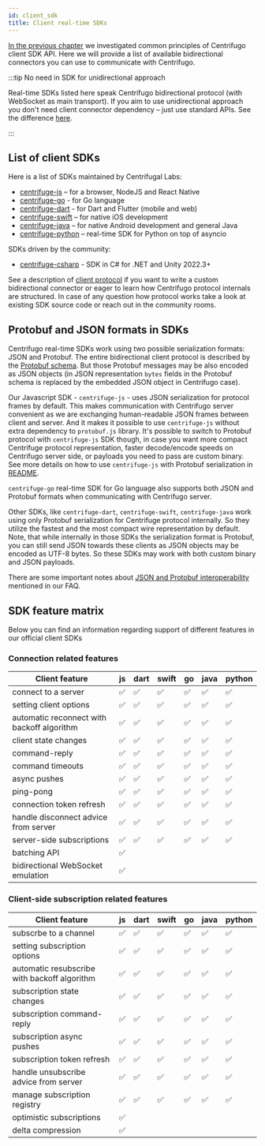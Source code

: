 ```yaml
---
id: client_sdk
title: Client real-time SDKs
---
```


[In the previous chapter](./client_api.md) we investigated common principles of Centrifugo client SDK API. Here we will provide a list of available bidirectional connectors you can use to communicate with Centrifugo.

:::tip No need in SDK for unidirectional approach

Real-time SDKs listed here speak Centrifugo bidirectional protocol (with WebSocket as main transport). If you aim to use unidirectional approach you don't need client connector dependency – just use standard APIs. See the difference [here](./overview.md).

:::

## List of client SDKs

Here is a list of SDKs maintained by Centrifugal Labs:

* [centrifuge-js](https://github.com/centrifugal/centrifuge-js) – for a browser, NodeJS and React Native
* [centrifuge-go](https://github.com/centrifugal/centrifuge-go) - for Go language
* [centrifuge-dart](https://github.com/centrifugal/centrifuge-dart) - for Dart and Flutter (mobile and web)
* [centrifuge-swift](https://github.com/centrifugal/centrifuge-swift) – for native iOS development
* [centrifuge-java](https://github.com/centrifugal/centrifuge-java) – for native Android development and general Java
* [centrifuge-python](https://github.com/centrifugal/centrifuge-python) – real-time SDK for Python on top of asyncio

SDKs driven by the community:

* [centrifuge-csharp](https://github.com/charmy/centrifuge-csharp) - SDK in C# for .NET and Unity 2022.3+

See a description of [client protocol](./client_protocol.md) if you want to write a custom bidirectional connector or eager to learn how Centrifugo protocol internals are structured. In case of any question how protocol works take a look at existing SDK source code or reach out in the community rooms.

## Protobuf and JSON formats in SDKs

Centrifugo real-time SDKs work using two possible serialization formats: JSON and Protobuf. The entire bidirectional client protocol is described by the [Protobuf schema](https://github.com/centrifugal/protocol/blob/master/definitions/client.proto). But those Protobuf messages may be also encoded as JSON objects (in JSON representation `bytes` fields in the Protobuf schema is replaced by the embedded JSON object in Centrifugo case).

Our Javascript SDK - `centrifuge-js` - uses JSON serialization for protocol frames by default. This makes communication with Centrifugo server convenient as we are exchanging human-readable JSON frames between client and server. And it makes it possible to use `centrifuge-js` without extra dependency to `protobuf.js` library. It's possible to switch to Protobuf protocol with `centrifuge-js` SDK though, in case you want more compact Centrifuge protocol representation, faster decode/encode speeds on Centrifugo server side, or payloads you need to pass are custom binary. See more details on how to use `centrifuge-js` with Protobuf serialization in [README](https://github.com/centrifugal/centrifuge-js#protobuf-support).

`centrifuge-go` real-time SDK for Go language also supports both JSON and Protobuf formats when communicating with Centrifugo server.

Other SDKs, like `centrifuge-dart`, `centrifuge-swift`, `centrifuge-java` work using only Protobuf serialization for Centrifuge protocol internally. So they utilize the fastest and the most compact wire representation by default. Note, that while internally in those SDKs the serialization format is Protobuf, you can still send JSON towards these clients as JSON objects may be encoded as UTF-8 bytes. So these SDKs may work with both custom binary and JSON payloads.

There are some important notes about [JSON and Protobuf interoperability](../faq/index.md#can-i-have-both-binary-and-json-clients-in-one-channel) mentioned in our FAQ.

## SDK feature matrix

Below you can find an information regarding support of different features in our official client SDKs

### Connection related features

<div className="features">

| Client feature  | js  | dart | swift | go | java | python |
| ------ | ------ | ------ | ------- | ------- | ------- | ----- |
| connect to a server | ✅ | ✅  |  ✅  | ✅  |  ✅  |  ✅  |
| setting client options | ✅ | ✅  |  ✅  | ✅  |  ✅  |  ✅  |
| automatic reconnect with backoff algorithm  | ✅  | ✅  | ✅ | ✅  |  ✅  |  ✅  |
| client state changes  | ✅  |  ✅  |  ✅  | ✅  |  ✅  |  ✅  |
| command-reply  | ✅  |  ✅  |  ✅  | ✅  |  ✅  |  ✅  |
| command timeouts  | ✅  | ✅  | ✅ | ✅  |  ✅  |  ✅  |
| async pushes  | ✅  |  ✅  |  ✅  | ✅  |  ✅  |  ✅  |
| ping-pong  | ✅  |  ✅  |  ✅  | ✅  |  ✅  |  ✅  |
| connection token refresh  | ✅  |  ✅  |  ✅  | ✅  |  ✅  |  ✅  |
| handle disconnect advice from server  | ✅  |  ✅  |  ✅  | ✅  |  ✅  |  ✅  |
| server-side subscriptions  | ✅  |  ✅  |  ✅  | ✅  |  ✅  |  ✅  |
| batching API  | ✅  |    |    |   |    |    |
| bidirectional WebSocket emulation  | ✅  |    |    |   |    |    |

</div>

### Client-side subscription related features

<div className="features">

| Client feature  | js  | dart | swift | go | java | python |
| ------- | ------- | ------- | ------- | ------- | ------- | ------- |
| subscrbe to a channel  | ✅  | ✅  | ✅ | ✅  |  ✅  |  ✅  |
| setting subscription options  | ✅  | ✅  | ✅ | ✅  |  ✅  |  ✅  |
| automatic resubscribe with backoff algorithm  | ✅  | ✅  | ✅ | ✅  |  ✅  |  ✅  |
| subscription state changes  | ✅  |  ✅  |  ✅  | ✅  |  ✅  |  ✅  |
| subscription command-reply  | ✅  |  ✅  |  ✅  | ✅  |  ✅  |  ✅  |
| subscription async pushes  | ✅  |  ✅  |  ✅  | ✅  |  ✅  |  ✅  |
| subscription token refresh  | ✅  |  ✅  |  ✅  | ✅  |  ✅  |  ✅  |
| handle unsubscribe advice from server  | ✅  |  ✅  |  ✅  | ✅  |  ✅  |  ✅  |
| manage subscription registry  | ✅  |  ✅  |  ✅  | ✅  |  ✅  |  ✅  |
| optimistic subscriptions  | ✅  |    |    |   |    |    |
| delta compression  | ✅  |    |    |   |    |    |

</div>